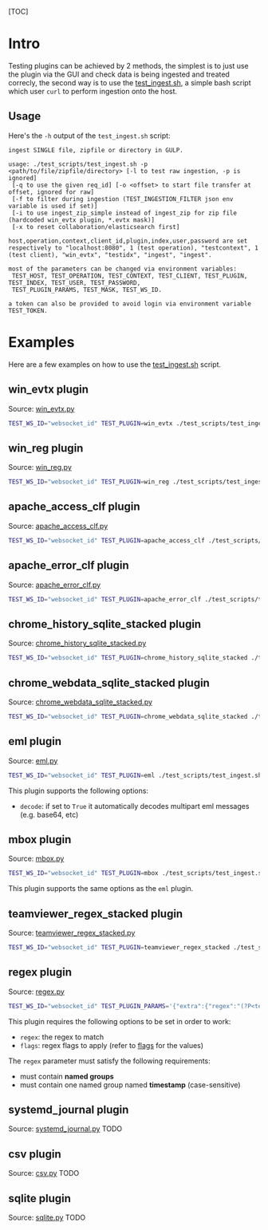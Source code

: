 [TOC]

# Intro
Testing plugins can be achieved by 2 methods, the simplest is to just use the plugin via the GUI and check data is being ingested and treated correcly,
the second way is to use the [test_ingest.sh](https://github.com/mentat-is/gulp/test_scripts/test_ingest.sh), a simple bash script which user `curl` to perform ingestion onto the host.

## Usage
Here's the `-h` output of the `test_ingest.sh` script:
```
ingest SINGLE file, zipfile or directory in GULP.

usage: ./test_scripts/test_ingest.sh -p <path/to/file/zipfile/directory> [-l to test raw ingestion, -p is ignored]
 [-q to use the given req_id] [-o <offset> to start file transfer at offset, ignored for raw]
 [-f to filter during ingestion (TEST_INGESTION_FILTER json env variable is used if set)]
 [-i to use ingest_zip_simple instead of ingest_zip for zip file (hardcoded win_evtx plugin, *.evtx mask)]
 [-x to reset collaboration/elasticsearch first]

host,operation,context,client_id,plugin,index,user,password are set respectively to "localhost:8080", 1 (test operation), "testcontext", 1 (test client), "win_evtx", "testidx", "ingest", "ingest".

most of the parameters can be changed via environment variables:
 TEST_HOST, TEST_OPERATION, TEST_CONTEXT, TEST_CLIENT, TEST_PLUGIN, TEST_INDEX, TEST_USER, TEST_PASSWORD,
 TEST_PLUGIN_PARAMS, TEST_MASK, TEST_WS_ID.

a token can also be provided to avoid login via environment variable TEST_TOKEN.
```

# Examples
Here are a few examples on how to use the [test_ingest.sh](https://github.com/mentat-is/gulp/test_scripts/test_ingest.sh) script.

## win_evtx plugin
Source: [win_evtx.py](https://github.com/mentat-is/gulp/src/gulp/plugins/win_evtx.py)
```sh
TEST_WS_ID="websocket_id" TEST_PLUGIN=win_evtx ./test_scripts/test_ingest.sh -p samples/win_evtx
```

## win_reg plugin
Source: [win_reg.py](https://github.com/mentat-is/gulp/src/gulp/plugins/win_reg.py)
```sh
TEST_WS_ID="websocket_id" TEST_PLUGIN=win_reg ./test_scripts/test_ingest.sh -p samples/win_reg
```

## apache_access_clf plugin
Source: [apache_access_clf.py](https://github.com/mentat-is/gulp/src/gulp/plugins/apache_access_clf.py)
```sh
TEST_WS_ID="websocket_id" TEST_PLUGIN=apache_access_clf ./test_scripts/test_ingest.sh -p samples/apache_access_clf/access.log.sample
```

## apache_error_clf plugin
Source: [apache_error_clf.py](https://github.com/mentat-is/gulp/src/gulp/plugins/apache_error_clf.py)
```sh
TEST_WS_ID="websocket_id" TEST_PLUGIN=apache_error_clf ./test_scripts/test_ingest.sh -p samples/apache_error_clf/error.log
```

## chrome_history_sqlite_stacked plugin
Source: [chrome_history_sqlite_stacked.py](https://github.com/mentat-is/gulp/src/gulp/plugins/chrome_history_sqlite_stacked.py)
```sh
TEST_WS_ID="websocket_id" TEST_PLUGIN=chrome_history_sqlite_stacked ./test_scripts/test_ingest.sh -p $HOME/.config/chromium/Profile\ 1/History
```

## chrome_webdata_sqlite_stacked plugin
Source: [chrome_webdata_sqlite_stacked.py](https://github.com/mentat-is/gulp/src/gulp/plugins/chrome_webdata_sqlite_stacked.py)

```sh
TEST_WS_ID="websocket_id" TEST_PLUGIN=chrome_webdata_sqlite_stacked ./test_scripts/test_ingest.sh -p $HOME/.config/chromium/Profile\ 1/Web\ Data
```

## eml plugin
Source: [eml.py](https://github.com/mentat-is/gulp/src/gulp/plugins/eml.py)

```sh
TEST_WS_ID="websocket_id" TEST_PLUGIN=eml ./test_scripts/test_ingest.sh -p samples/eml/
```

This plugin supports the following options:
- `decode`: if set to `True` it automatically decodes multipart eml messages (e.g. base64, etc)

## mbox plugin
Source: [mbox.py](https://github.com/mentat-is/gulp/src/gulp/plugins/mbox.py)
```sh
TEST_WS_ID="websocket_id" TEST_PLUGIN=mbox ./test_scripts/test_ingest.sh -p samples/mbox/
```

This plugin supports the same options as the `eml` plugin.

## teamviewer_regex_stacked plugin
Source: [teamviewer_regex_stacked.py](https://github.com/mentat-is/gulp/src/gulp/plugins/teamviewer_regex_stacked.py)
```sh
TEST_WS_ID="websocket_id" TEST_PLUGIN=teamviewer_regex_stacked ./test_scripts/test_ingest.sh -p samples/teamviwer/connections_incoming.txt
```

## regex plugin
Source: [regex.py](https://github.com/mentat-is/gulp/src/gulp/plugins/regex.py)
```sh
TEST_WS_ID="websocket_id" TEST_PLUGIN_PARAMS='{"extra":{"regex":"(?P<test>.*)-(?P<timestamp>.*)"}}' TEST_PLUGIN=regex ./test_scripts/test_ingest.sh -x -p samples/regex/test.sample
```

This plugin requires the following options to be set in order to work:
- `regex`: the regex to match
- `flags`: regex flags to apply (refer to [flags](https://docs.python.org/3/library/re.html#flags) for the values)

The `regex` parameter must satisfy the following requirements:
- must contain **named groups**
- must contain one named group named **timestamp** (case-sensitive)

## systemd_journal plugin
Source: [systemd_journal.py](https://github.com/mentat-is/gulp/src/gulp/plugins/systemd_journal.py)
TODO

## csv plugin
Source: [csv.py](https://github.com/mentat-is/gulp/src/gulp/plugins/csv.py)
TODO

## sqlite plugin
Source: [sqlite.py](https://github.com/mentat-is/gulp/src/gulp/plugins/sqlite.py)
TODO

